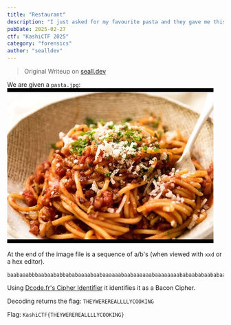 ```yaml
---
title: "Restaurant"
description: "I just asked for my favourite pasta and they gave me this. Are these guys STUPID? Maybe in the end they may give me something real. (Wrap the text in KashiCTF{})"
pubDate: 2025-02-27
ctf: "KashiCTF 2025"
category: "forensics"
author: "sealldev"
---
```


> Original Writeup on [seall.dev](https://seall.dev/posts/kashictf2025#restaurant)

We are given a `pasta.jpg`:
![pasta.jpg](images/25-kashi/pasta.jpg)

At the end of the image file is a sequence of a/b's (when viewed with `xxd` or a hex editor).

```
baabaaabbbaabaababbababaaaabaabaaaaaabaabaaaaaabaaaaaaaababaababaababaababababbaaaabaabbababbababaababaaaabbaaaabba
```

Using [Dcode.fr's Cipher Identifier](https://www.dcode.fr/cipher-identifier) it identifies it as a Bacon Cipher.

Decoding returns the flag: `THEYWEREREALLLLYCOOKING`

Flag: `KashiCTF{THEYWEREREALLLLYCOOKING}`